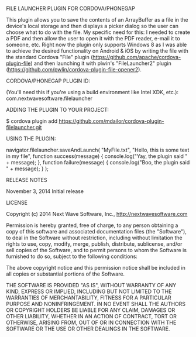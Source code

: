 FILE LAUNCHER PLUGIN FOR CORDOVA/PHONEGAP

This plugin allows you to save the contents of an ArrayBuffer as a file in the device's local storage and then
displays a picker dialog so the user can choose what to do with the file. My specific need for this: I needed to create a PDF
and then allow the user to open it with the PDF reader, e-mail it to someone, etc. Right now the plugin only supports
Windows 8 as I was able to achieve the desired functionality on Android & iOS by writing the file with the standard
Cordova "File" plugin (https://github.com/apache/cordova-plugin-file) and then launching it with plwin's 
"FileLauncher2" plugin (https://github.com/pwlin/cordova-plugin-file-opener2).

CORDOVA/PHONEGAP PLUGIN ID:

(You'll need this if you're using a build environment like Intel XDK, etc.):
com.nextwavesoftware.filelauncher

ADDING THE PLUGIN TO YOUR PROJECT:

$ cordova plugin add https://github.com/mdailor/cordova-plugin-filelauncher.git

USING THE PLUGIN:

navigator.filelauncher.saveAndLaunch(
    "MyFile.txt",
    "Hello, this is some text in my file",
    function success(message) {
        console.log("Yay, the plugin said " + message);
    },
    function failure(message) {
        console.log("Boo, the plugin said " + message);
    }
);

RELEASE NOTES

November 3, 2014
Initial release

LICENSE

Copyright (c) 2014 Next Wave Software, Inc., http://nextwavesoftware.com

Permission is hereby granted, free of charge, to any person obtaining
a copy of this software and associated documentation files (the
"Software"), to deal in the Software without restriction, including
without limitation the rights to use, copy, modify, merge, publish,
distribute, sublicense, and/or sell copies of the Software, and to
permit persons to whom the Software is furnished to do so, subject to
the following conditions:

The above copyright notice and this permission notice shall be
included in all copies or substantial portions of the Software.

THE SOFTWARE IS PROVIDED "AS IS", WITHOUT WARRANTY OF ANY KIND,
EXPRESS OR IMPLIED, INCLUDING BUT NOT LIMITED TO THE WARRANTIES OF
MERCHANTABILITY, FITNESS FOR A PARTICULAR PURPOSE AND
NONINFRINGEMENT. IN NO EVENT SHALL THE AUTHORS OR COPYRIGHT HOLDERS BE
LIABLE FOR ANY CLAIM, DAMAGES OR OTHER LIABILITY, WHETHER IN AN ACTION
OF CONTRACT, TORT OR OTHERWISE, ARISING FROM, OUT OF OR IN CONNECTION
WITH THE SOFTWARE OR THE USE OR OTHER DEALINGS IN THE SOFTWARE.
